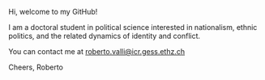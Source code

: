 Hi, welcome to my GitHub!

I am a doctoral student in political science interested in nationalism, ethnic politics, and the related dynamics of identity and conflict.

You can contact me at roberto.valli@icr.gess.ethz.ch

Cheers,
Roberto

<!---
RobertoValli/RobertoValli is a ✨ special ✨ repository because its `README.md` (this file) appears on your GitHub profile.
You can click the Preview link to take a look at your changes.
--->
